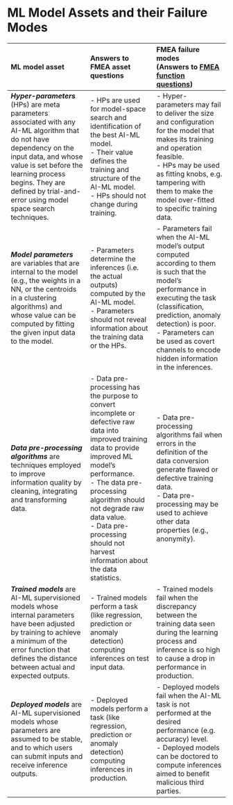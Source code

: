 # ML Model Assets and their Failure Modes

|ML model asset|Answers to FMEA asset questions|FMEA failure modes<br />(Answers to [FMEA function questions](https://github.com/LaraMauri/STRIDE-AI/blob/main/pages/failure-mode-and-effects-analysis-of-AI-ML-systems.md#failure-modes))|
|:---|:---|:--|
|**_Hyper-parameters_** (HPs) are meta parameters associated with any AI-ML algorithm that do not have dependency on the input data, and whose value is set before the learning process begins. They are defined by trial-and-error using model space search techniques.|- HPs are used for model-space search and identification of the best AI-ML model.<br />- Their value defines the training and structure of the AI-ML model.<br />- HPs should not change during training.|- Hyper-parameters may fail to deliver the size and configuration for the model that makes its training and operation feasible.<br />- HPs may be used as fitting knobs, e.g. tampering with them to make the model over-fitted to specific training data.|
|**_Model parameters_** are variables that are internal to the model (e.g., the weights in a NN, or the centroids in a clustering algorithms) and whose value can be computed by fitting the given input data to the model.|- Parameters determine the inferences (i.e. the actual outputs) computed by the AI-ML model.<br />- Parameters should not reveal information about the training data or the HPs.|- Parameters fail when the AI-ML model’s output computed according to them is such that the model’s performance in executing the task (classification, prediction, anomaly detection) is poor.<br />- Parameters can be used as covert channels to encode hidden information in the inferences.|
|**_Data pre-processing algorithms_** are techniques employed to improve information quality by cleaning, integrating and transforming data.|- Data pre-processing has the purpose to convert incomplete or defective raw data into improved training data to provide improved ML model’s performance.<br />- The data pre-processing algorithm should not degrade raw data value.<br />- Data pre-processing should not harvest information about the data statistics.|- Data pre-processing algorithms fail when errors in the definition of the data conversion generate flawed or defective training data.<br />- Data pre-processing may be used to achieve other data properties (e.g., anonymity).|
|**_Trained models_** are AI-ML supervisioned models whose internal parameters have been adjusted by training to achieve a minimum of the error function that defines the distance between actual and expected outputs.|- Trained models perform a task (like regression, prediction or anomaly detection) computing inferences on test input data.|- Trained models fail when the discrepancy between the training data seen during the learning process and inference is so high to cause a drop in performance in production.|
|**_Deployed models_** are AI-ML supervisioned models whose parameters are assumed to be stable, and to which users can submit inputs and receive inference outputs.|- Deployed models perform a task (like regression, prediction or anomaly detection) computing inferences in production.|- Deployed models fail when the AI-ML task is not performed at the desired performance (e.g. accuracy) level.<br />- Deployed models can be doctored to compute inferences aimed to benefit malicious third parties.|
